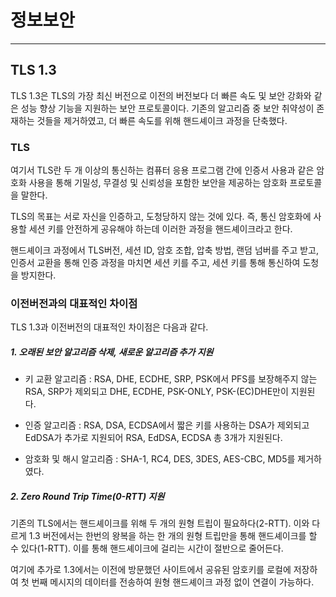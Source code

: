 # 정보보안
______________

## TLS 1.3

TLS 1.3은 TLS의 가장 최신 버전으로 이전의 버전보다 더 빠른 속도 및 보안 강화와 같은 성능 향상 기능을 지원하는 보안 프로토콜이다. 기존의 알고리즘 중 보안 취약성이 존재하는 것들을 제거하였고, 더 빠른 속도를 위해 핸드셰이크 과정을 단축했다.

### TLS
여기서 TLS란 두 개 이상의 통신하는 컴퓨터 응용 프로그램 간에 인증서 사용과 같은 암호화 사용을 통해 기밀성, 무결성 및 신뢰성을 포함한 보안을 제공하는 암호화 프로토콜을 말한다.

TLS의 목표는 서로 자신을 인증하고, 도청당하지 않는 것에 있다. 즉, 통신 암호화에 사용할 세션 키를 안전하게 공유해야 하는데 이러한 과정을 핸드셰이크라고 한다.

핸드셰이크 과정에서 TLS버전, 세션 ID, 암호 조합, 압축 방법, 랜덤 넘버를 주고 받고, 인증서 교환을 통해 인증 과정을 마치면 세션 키를 주고, 세션 키를 통해 통신하여 도청을 방지한다.


### 이전버전과의 대표적인 차이점

TLS 1.3과 이전버전의 대표적인 차이점은 다음과 같다.

##### 1. 오래된 보안 알고리즘 삭제, 새로운 알고리즘 추가 지원

* 키 교환 알고리즘 : RSA, DHE, ECDHE, SRP, PSK에서 PFS를 보장해주지 않는 RSA, SRP가 제외되고 DHE, ECDHE, PSK-ONLY, PSK-(EC)DHE만이 지원된다.

* 인증 알고리즘 : RSA, DSA, ECDSA에서 짧은 키를 사용하는 DSA가 제외되고 EdDSA가 추가로 지원되어 RSA, EdDSA, ECDSA 총 3개가 지원된다.

* 암호화 및 해시 알고리즘 : SHA-1, RC4, DES, 3DES, AES-CBC, MD5를 제거하였다.

##### 2. Zero Round Trip Time(0-RTT) 지원
기존의 TLS에서는 핸드셰이크를 위해 두 개의 원형 트립이 필요하다(2-RTT). 이와 다르게 1.3 버전에서는 한번의 왕복을 하는 한 개의 원형 트립만을 통해 핸드셰이크를 할 수 있다(1-RTT). 이를 통해 핸드셰이크에 걸리는 시간이 절반으로 줄어든다.

여기에 추가로 1.3에서는 이전에 방문했던 사이트에서 공유된 암호키를 로컬에 저장하여 첫 번째 메시지의 데이터를 전송하여 원형 핸드셰이크 과정 없이 연결이 가능하다.
